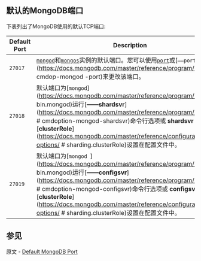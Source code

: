 ## 默认的MongoDB端口

下表列出了MongoDB使用的默认TCP端口:

| Default Port | Description                                                  |
| ------------ | ------------------------------------------------------------ |
| `27017`      | [` mongod `](https://docs.mongodb.com/master/reference/program/mongod/#bin.mongod)和[` mongos `](https://docs.mongodb.com/master/reference/program/mongos/#bin.mongos)实例的默认端口。您可以使用[` port `](https://docs.mongodb.com/master/reference/configuring-options/#net.port)或[`——port `](https://docs.mongodb.com/master/reference/program/mongod/# cmdop-mongod -port)来更改该端口。 |
| `27018`      | 默认端口为[` mongod `](https://docs.mongodb.com/master/reference/program/mongod/ bin.mongod)运行[**——shardsvr**](https://docs.mongodb.com/master/reference/program/mongod/ # cmdoption-mongod-shardsvr)命令行选项或 **shardsvr** 值[**clusterRole**](https://docs.mongodb.com/master/reference/configuration-options/ # sharding.clusterRole)设置在配置文件中。 |
| `27019`      | 默认端口为[`mongod `](https://docs.mongodb.com/master/reference/program/mongod/ bin.mongod)运行[**——configsvr**](https://docs.mongodb.com/master/reference/program/mongod/ # cmdoption-mongod-configsvr)命令行选项或 **configsvr** 值[**clusterRole**](https://docs.mongodb.com/master/reference/configuration-options/ # sharding.clusterRole)设置在配置文件中。 |



## 参见

原文 - [Default MongoDB Port]( https://docs.mongodb.com/manual/reference/default-mongodb-port/ )

